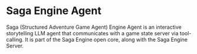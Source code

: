 # Saga Engine Agent

Saga (Structured Adventure Game Agent) Engine Agent is an interactive storytelling LLM agent that communicates with a game state server via tool-calling. It is part of the Saga Engine open core, along with the Saga Engine Server.